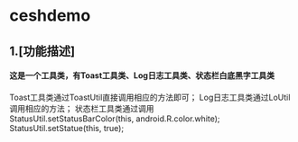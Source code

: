 ceshdemo
===
1.[功能描述]
-----
#### 这是一个工具类，有Toast工具类、Log日志工具类、状态栏白底黑字工具类
Toast工具类通过ToastUtil直接调用相应的方法即可；
Log日志工具类通过LoUtil调用相应的方法；
状态栏工具类通过调用  
      StatusUtil.setStatusBarColor(this, android.R.color.white);
      StatusUtil.setStatue(this, true);
